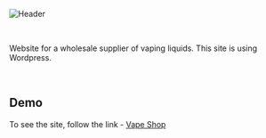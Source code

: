 ![Header](https://github.com/kirillsvr/marketing-research/raw/master/assets/presentation.jpg)

<br>

Website for a wholesale supplier of vaping liquids. This site is using Wordpress.

<br>

## Demo

To see the site, follow the link - [Vape Shop](http://vape.kbportfolio.ru/)